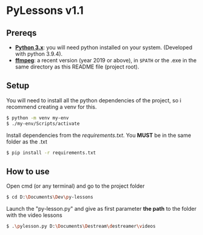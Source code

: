 # PyLessons v1.1

## Prereqs
- [**Python 3.x**](https://www.python.org/): you will need python installed on your system. (Developed with python 3.9.4).
- [**ffmpeg**](https://www.ffmpeg.org/): a recent version (year 2019 or above), in `$PATH` or the .exe in the same directory as this README file (project root).

## Setup
You will need to install all the python dependencies of the project, so i recommend creating a venv for this.
```sh
$ python -m venv my-env
$ ./my-env/Scripts/activate
```
Install dependencies from the *requirements.txt*. You **MUST** be in the same folder as the .txt
```sh
$ pip install -r requirements.txt
```

## How to use

Open cmd (or any terminal) and go to the project folder

```sh
$ cd D:\Documents\Dev\py-lessons
```
Launch the "py-lesson.py" and give as first parameter **the path** to the folder with the video lessons

```sh
$ .\pylesson.py D:\Documents\Destream\destreamer\videos
```
